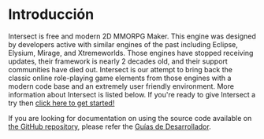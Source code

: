 # Introducción
Intersect is free and modern 2D MMORPG Maker. This engine was designed by developers active with similar engines of the past including Eclipse, Elysium, Mirage, and Xtremeworlds. Those engines have stopped receiving updates, their framework is nearly 2 decades old, and their support communities have died out. Intersect is our attempt to bring back the classic online role-playing game elements from those engines with a modern code base and an extremely user friendly environment. More information about Intersect is listed below. If you're ready to give Intersect a try then [click here to get started!](./start/download.md)

If you are looking for documentation on using the source code available on [the GitHub repository](https://github.com/AscensionGameDev/Intersect-Engine), please refer the [Guías de Desarrollador](./developer/).
